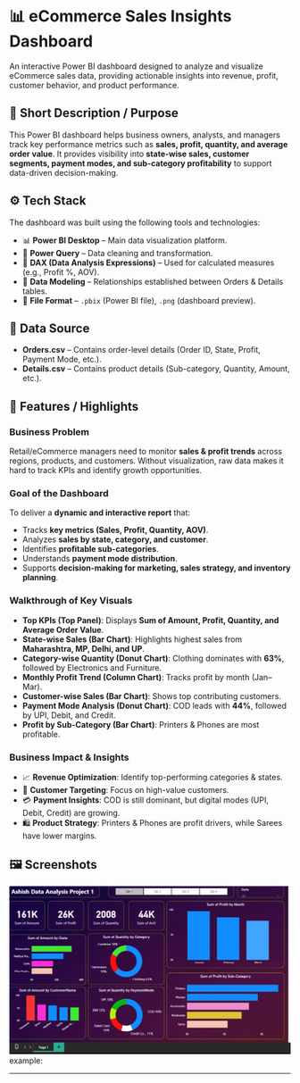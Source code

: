 # 📊 eCommerce Sales Insights Dashboard
An interactive Power BI dashboard designed to analyze and visualize eCommerce sales data, providing actionable insights into revenue, profit, customer behavior, and product performance.

## 🔎 Short Description / Purpose
This Power BI dashboard helps business owners, analysts, and managers track key performance metrics such as **sales, profit, quantity, and average order value**. It provides visibility into **state-wise sales, customer segments, payment modes, and sub-category profitability** to support data-driven decision-making.

## ⚙️ Tech Stack

The dashboard was built using the following tools and technologies:
* 📊 **Power BI Desktop** – Main data visualization platform.
* 📂 **Power Query** – Data cleaning and transformation.
* 🧮 **DAX (Data Analysis Expressions)** – Used for calculated measures (e.g., Profit %, AOV).
* 📝 **Data Modeling** – Relationships established between Orders & Details tables.
* 📁 **File Format** – `.pbix` (Power BI file), `.png` (dashboard preview).


## 📑 Data Source
* **Orders.csv** – Contains order-level details (Order ID, State, Profit, Payment Mode, etc.).
* **Details.csv** – Contains product details (Sub-category, Quantity, Amount, etc.).


## 🌟 Features / Highlights

### **Business Problem**
Retail/eCommerce managers need to monitor **sales & profit trends** across regions, products, and customers. Without visualization, raw data makes it hard to track KPIs and identify growth opportunities.

### **Goal of the Dashboard**
To deliver a **dynamic and interactive report** that:
* Tracks **key metrics (Sales, Profit, Quantity, AOV)**.
* Analyzes **sales by state, category, and customer**.
* Identifies **profitable sub-categories**.
* Understands **payment mode distribution**.
* Supports **decision-making for marketing, sales strategy, and inventory planning**.

### **Walkthrough of Key Visuals**
* **Top KPIs (Top Panel)**: Displays **Sum of Amount, Profit, Quantity, and Average Order Value**.
* **State-wise Sales (Bar Chart)**: Highlights highest sales from **Maharashtra, MP, Delhi, and UP**.
* **Category-wise Quantity (Donut Chart)**: Clothing dominates with **63%**, followed by Electronics and Furniture.
* **Monthly Profit Trend (Column Chart)**: Tracks profit by month (Jan–Mar).
* **Customer-wise Sales (Bar Chart)**: Shows top contributing customers.
* **Payment Mode Analysis (Donut Chart)**: COD leads with **44%**, followed by UPI, Debit, and Credit.
* **Profit by Sub-Category (Bar Chart)**: Printers & Phones are most profitable.

### **Business Impact & Insights**
* 📈 **Revenue Optimization**: Identify top-performing categories & states.
* 🎯 **Customer Targeting**: Focus on high-value customers.
* 💳 **Payment Insights**: COD is still dominant, but digital modes (UPI, Debit, Credit) are growing.
* 🛍️ **Product Strategy**: Printers & Phones are profit drivers, while Sarees have lower margins.

## 🖼️ Screenshots

![eCommerce Dashboard](https://github.com/ashishdwivedi29/Data-Science-Power-Bi-Project-eCommerce-data-analysis/blob/main/screenshot-eCommerce-Dashboard.png) example:

---


